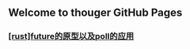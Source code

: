 ## Welcome to thouger GitHub Pages

### [[rust]future的原型以及poll的应用](https://thouger.github.io/%5Brust%5Dfuture_original.md)
